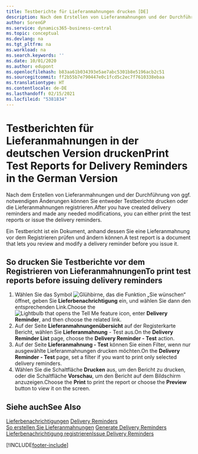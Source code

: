```yaml
---
title: Testberichte für Lieferanmahnungen drucken [DE]
description: Nach dem Erstellen von Lieferanmahnungen und der Durchführung von ggf. notwendigen Änderungen können Sie entweder Testberichte drucken oder die Lieferanmahnungen in der deutschen Version registrieren.
author: SorenGP
ms.service: dynamics365-business-central
ms.topic: conceptual
ms.devlang: na
ms.tgt_pltfrm: na
ms.workload: na
ms.search.keywords: ''
ms.date: 10/01/2020
ms.author: edupont
ms.openlocfilehash: b83aa61b034393e5ae7abc5301b8e5196acb2c51
ms.sourcegitcommit: ff2b55b7e790447e0c1fcd5c2ec7f7610338ebaa
ms.translationtype: HT
ms.contentlocale: de-DE
ms.lasthandoff: 02/15/2021
ms.locfileid: "5381834"
---
```

# <a name="print-test-reports-for-delivery-reminders-in-the-german-version"></a><span data-ttu-id="44e32-103">Testberichten für Lieferanmahnungen in der deutschen Version drucken</span><span class="sxs-lookup"><span data-stu-id="44e32-103">Print Test Reports for Delivery Reminders in the German Version</span></span>

<span data-ttu-id="44e32-104">Nach dem Erstellen von Lieferanmahnungen und der Durchführung von ggf. notwendigen Änderungen können Sie entweder Testberichte drucken oder die Lieferanmahnungen registrieren.</span><span class="sxs-lookup"><span data-stu-id="44e32-104">After you have created delivery reminders and made any needed modifications, you can either print the test reports or issue the delivery reminders.</span></span>  

<span data-ttu-id="44e32-105">Ein Testbericht ist ein Dokument, anhand dessen Sie eine Lieferanmahnung vor dem Registrieren prüfen und ändern können.</span><span class="sxs-lookup"><span data-stu-id="44e32-105">A test report is a document that lets you review and modify a delivery reminder before you issue it.</span></span>  

## <a name="to-print-test-reports-before-issuing-delivery-reminders"></a><span data-ttu-id="44e32-106">So drucken Sie Testberichte vor dem Registrieren von Lieferanmahnungen</span><span class="sxs-lookup"><span data-stu-id="44e32-106">To print test reports before issuing delivery reminders</span></span>  

1.  <span data-ttu-id="44e32-107">Wählen Sie das Symbol ![Glühbirne, das die Funktion „Sie wünschen“](../../media/ui-search/search_small.png "Sagen Sie mir, was Sie tun wollen") öffnet, geben Sie **Lieferbenachrichtigung** ein, und wählen Sie dann den entsprechenden Link.</span><span class="sxs-lookup"><span data-stu-id="44e32-107">Choose the ![Lightbulb that opens the Tell Me feature](../../media/ui-search/search_small.png "Tell me what you want to do") icon, enter **Delivery Reminder**, and then choose the related link.</span></span>  
2.  <span data-ttu-id="44e32-108">Auf der Seite **Lieferanmahnungenübersicht** auf der Registerkarte Bericht, wählen Sie **Lieferanmahnung** - Test aus.</span><span class="sxs-lookup"><span data-stu-id="44e32-108">On the **Delivery Reminder List** page, choose the **Delivery Reminder - Test** action.</span></span>  
3.  <span data-ttu-id="44e32-109">Auf der Seite **Lieferanmahnung - Test** können Sie einen Filter, wenn nur ausgewählte Lieferanmahnungen drucken möchten.</span><span class="sxs-lookup"><span data-stu-id="44e32-109">On the **Delivery Reminder - Test** page, set a filter if you want to print only selected delivery reminders.</span></span>  
4.  <span data-ttu-id="44e32-110">Wählen Sie die Schaltfläche **Drucken** aus, um den Bericht zu drucken, oder die Schaltfläche **Vorschau**, um den Bericht auf dem Bildschirm anzuzeigen.</span><span class="sxs-lookup"><span data-stu-id="44e32-110">Choose the **Print** to print the report or choose the **Preview** button to view it on the screen.</span></span>  

## <a name="see-also"></a><span data-ttu-id="44e32-111">Siehe auch</span><span class="sxs-lookup"><span data-stu-id="44e32-111">See Also</span></span>  
 <span data-ttu-id="44e32-112">[Lieferbenachrichtigungen](delivery-reminders.md) </span><span class="sxs-lookup"><span data-stu-id="44e32-112">[Delivery Reminders](delivery-reminders.md) </span></span>  
 <span data-ttu-id="44e32-113">[So erstellen Sie Lieferanmahnungen](how-to-generate-delivery-reminders.md) </span><span class="sxs-lookup"><span data-stu-id="44e32-113">[Generate Delivery Reminders](how-to-generate-delivery-reminders.md) </span></span>  
 [<span data-ttu-id="44e32-114">Lieferbenachrichtigung registrieren</span><span class="sxs-lookup"><span data-stu-id="44e32-114">Issue Delivery Reminders</span></span>](how-to-issue-delivery-reminders.md)


[!INCLUDE[footer-include](../../includes/footer-banner.md)]